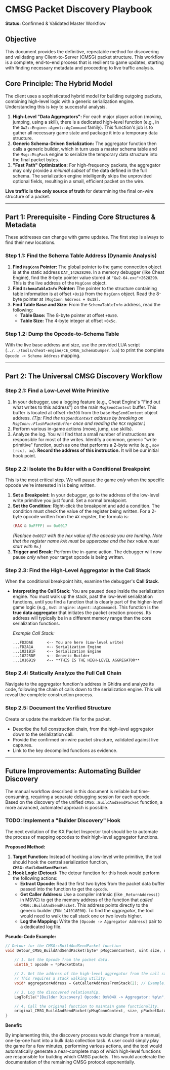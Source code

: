# CMSG Packet Discovery Playbook

**Status:** Confirmed & Validated Master Workflow

## Objective

This document provides the definitive, repeatable method for discovering and validating any Client-to-Server (CMSG) packet structure. This workflow is a complete, end-to-end process that is resilient to game updates, starting with finding necessary metadata and proceeding to live traffic analysis.

## Core Principle: The Hybrid Model

The client uses a sophisticated hybrid model for building outgoing packets, combining high-level logic with a generic serialization engine. Understanding this is key to successful analysis.

1.  **High-Level "Data Aggregators":** For each major player action (moving, jumping, using a skill), there is a dedicated high-level function (e.g., in the `Gw2::Engine::Agent::AgCommand` family). This function's job is to gather all necessary game state and package it into a temporary data structure.
2.  **Generic Schema-Driven Serialization:** The aggregator function then calls a generic builder, which in turn uses a master schema table and the `Msg::MsgPack` engine to serialize the temporary data structure into the final packet bytes.
3.  **"Fast Path" Optimization:** For high-frequency packets, the aggregator may only provide a *minimal subset* of the data defined in the full schema. The serialization engine intelligently skips the unprovided optional fields, resulting in a small, efficient packet on the wire.

**Live traffic is the only source of truth** for determining the final on-wire structure of a packet.

---

## Part 1: Prerequisite - Finding Core Structures & Metadata

These addresses can change with game updates. The first step is always to find their new locations.

### Step 1.1: Find the Schema Table Address (Dynamic Analysis)

1.  **Find `MsgConn` Pointer:** The global pointer to the game connection object is at the static address `DAT_142628290`. In a memory debugger (like Cheat Engine), find the 8-byte pointer value stored at `"Gw2-64.exe"+2628290`. This is the live address of the `MsgConn` object.
2.  **Find `SchemaTableInfo` Pointer:** The pointer to the structure containing table information is at offset `+0x18` from the `MsgConn` object. Read the 8-byte pointer at `[MsgConn Address + 0x18]`.
3.  **Find Table Base and Size:** From the `SchemaTableInfo` address, read the following:
    *   **Table Base:** The 8-byte pointer at offset `+0x50`.
    *   **Table Size:** The 4-byte integer at offset `+0x5c`.

### Step 1.2: Dump the Opcode-to-Schema Table

With the live base address and size, use the provided LUA script (`../../tools/cheat-engine/CE_CMSG_SchemaDumper.lua`) to print the complete `Opcode -> Schema Address` mapping.

---

## Part 2: The Universal CMSG Discovery Workflow

### Step 2.1: Find a Low-Level Write Primitive

1.  In your debugger, use a logging feature (e.g., Cheat Engine's "Find out what writes to this address") on the main `MsgSendContext` buffer. This buffer is located at offset `+0x398` from the base `MsgSendContext` object address.
    *(Tip: Find the `MsgSendContext` address by breaking on `MsgConn::FlushPacketBuffer` once and reading the `RCX` register.)*
2.  Perform various in-game actions (move, jump, use skills).
3.  Analyze the log. You will find that a small number of instructions are responsible for most of the writes. Identify a common, generic "write primitive" function, such as one that performs a 2-byte write (e.g., `mov [rcx], ax`). **Record the address of this instruction.** It will be our initial hook point.

### Step 2.2: Isolate the Builder with a Conditional Breakpoint

This is the most critical step. We will pause the game *only* when the specific opcode we're interested in is being written.

1.  **Set a Breakpoint:** In your debugger, go to the address of the low-level write primitive you just found. Set a normal breakpoint.
2.  **Set the Condition:** Right-click the breakpoint and add a condition. The condition must check the value of the register being written. For a 2-byte opcode written from the `AX` register, the formula is:
    ```lua
    (RAX & 0xFFFF) == 0x0017
    ```
    *(Replace `0x0017` with the hex value of the opcode you are hunting. Note that the register name `RAX` must be uppercase and the hex value must start with `0x`.)*
3.  **Trigger and Break:** Perform the in-game action. The debugger will now pause *only* when your target opcode is being written.

### Step 2.3: Find the High-Level Aggregator in the Call Stack

When the conditional breakpoint hits, examine the debugger's **Call Stack**.

*   **Interpreting the Call Stack:** You are paused deep inside the serialization engine. You must walk up the stack, past the low-level serialization functions, until you find a function that is clearly part of the higher-level game logic (e.g., `Gw2::Engine::Agent::AgCommand`). This function is the **true data aggregator** that initiates the packet creation process. Its address will typically be in a different memory range than the core serialization functions.

    *Example Call Stack:*
    ```
    ...FD2DAE      <-- You are here (Low-level write)
    ...FD2A1A      <-- Serialization Engine
    ...1021B1F     <-- Serialization Engine
    ...10225DE     <-- Generic Builder
    ...1016919     <-- **THIS IS THE HIGH-LEVEL AGGREGATOR**
    ```

### Step 2.4: Statically Analyze the Full Call Chain

Navigate to the aggregator function's address in Ghidra and analyze its code, following the chain of calls down to the serialization engine. This will reveal the complete construction process.

### Step 2.5: Document the Verified Structure

Create or update the markdown file for the packet.

*   Describe the full construction chain, from the high-level aggregator down to the serialization call.
*   Provide the confirmed on-wire packet structure, validated against live captures.
*   Link to the key decompiled functions as evidence.

---

## Future Improvements: Automating Builder Discovery

The manual workflow described in this document is reliable but time-consuming, requiring a separate debugging session for each opcode. Based on the discovery of the unified `CMSG::BuildAndSendPacket` function, a more advanced, automated approach is possible.

### TODO: Implement a "Builder Discovery" Hook

The next evolution of the KX Packet Inspector tool should be to automate the process of mapping opcodes to their high-level aggregator functions.

**Proposed Method:**

1.  **Target Function:** Instead of hooking a low-level write primitive, the tool should hook the central serialization function, **`CMSG::BuildAndSendPacket`**.
2.  **Hook Logic (Detour):** The detour function for this hook would perform the following actions:
    *   **Extract Opcode:** Read the first two bytes from the packet data buffer passed into the function to get the `opcode`.
    *   **Get Caller Address:** Use a compiler intrinsic (like `_ReturnAddress()` in MSVC) to get the memory address of the function that *called* `CMSG::BuildAndSendPacket`. This address points directly to the generic builder (`FUN_141018E00`). To find the *aggregator*, the tool would need to walk the call stack one or two levels higher.
    *   **Log the Mapping:** Write the `[Opcode -> Aggregator Address]` pair to a dedicated log file.

**Pseudo-Code Example:**
```cpp
// Detour for the CMSG::BuildAndSendPacket function
void Detour_CMSG_BuildAndSendPacket(byte* pMsgConnContext, uint size, ushort* pPacketData) {
    
    // 1. Get the Opcode from the packet data.
    uint16_t opcode = *pPacketData;

    // 2. Get the address of the high-level aggregator from the call stack.
    // This requires a stack walking utility.
    void* aggregatorAddress = GetCallerAddressFromStack(2); // Example: walk up 2 frames

    // 3. Log the discovered relationship.
    LogToFile("[Builder Discovery] Opcode: 0x%04X -> Aggregator: %p\n", opcode, aggregatorAddress);

    // 4. Call the original function to maintain game functionality.
    original_CMSG_BuildAndSendPacket(pMsgConnContext, size, pPacketData);
}
```

**Benefit:**

By implementing this, the discovery process would change from a manual, one-by-one hunt into a bulk data collection task. A user could simply play the game for a few minutes, performing various actions, and the tool would automatically generate a near-complete map of which high-level functions are responsible for building which CMSG packets. This would accelerate the documentation of the remaining CMSG protocol exponentially.
